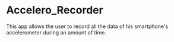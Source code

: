 # Accelero_Recorder
This app allows the user to record all the data of his smartphone's accelerometer during an amount of time. 

